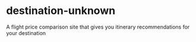 # destination-unknown
A flight price comparison site that gives you itinerary recommendations for your destination 
